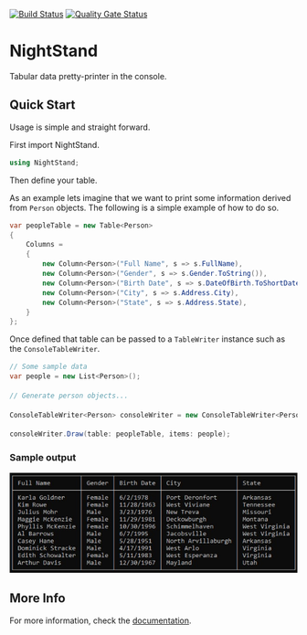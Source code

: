 [![Build Status](https://derhasse.visualstudio.com/NightStand/_apis/build/status/Build%20and%20Package%20Master?branchName=master)](https://derhasse.visualstudio.com/NightStand/_build/latest?definitionId=42&branchName=master) [![Quality Gate Status](https://sonarcloud.io/api/project_badges/measure?project=DerekChasse_NightStand&metric=alert_status)](https://sonarcloud.io/dashboard?id=DerekChasse_NightStand)
# NightStand
Tabular data pretty-printer in the console.

## Quick Start

Usage is simple and straight forward.

First import NightStand.

```csharp
using NightStand;
```

Then define your table.

As an example lets imagine that we want to print some information derived from `Person` objects. The following is a simple example of how to do so.


```csharp
var peopleTable = new Table<Person>
{
    Columns =
    {
        new Column<Person>("Full Name", s => s.FullName),
        new Column<Person>("Gender", s => s.Gender.ToString()),
        new Column<Person>("Birth Date", s => s.DateOfBirth.ToShortDateString()),
        new Column<Person>("City", s => s.Address.City),
        new Column<Person>("State", s => s.Address.State),
    }
};

```

Once defined that table can be passed to a `TableWriter` instance such as the `ConsoleTableWriter`.

```csharp
// Some sample data
var people = new List<Person>();

// Generate person objects...

ConsoleTableWriter<Person> consoleWriter = new ConsoleTableWriter<Person>();

consoleWriter.Draw(table: peopleTable, items: people);
```


### Sample output
![](./doc/img/output.png)


## More Info
For more information, check the [documentation](./doc/index.md).